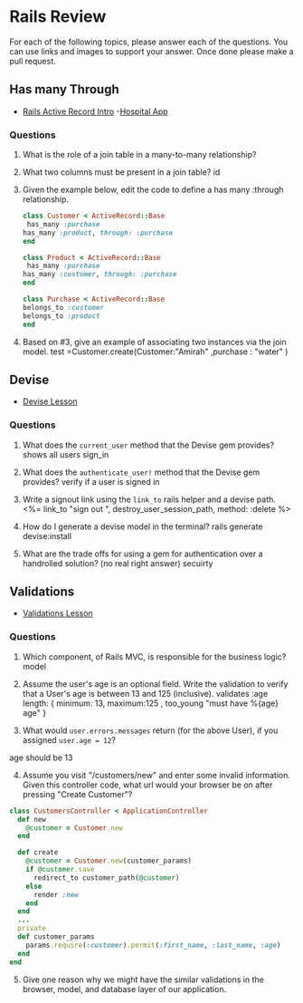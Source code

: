 # Rails Review

For each of the following topics, please answer each of the questions. You can use links and images to support your answer. Once done please make a pull request.

## Has many Through

- [Rails Active Record Intro](https://github.com/sei-entropy/lesson-w11d02-rails-active-record#active-record-associations)
-[Hospital App](https://github.com/sei-entropy/hw-w11d02-rails-hospital)

### Questions

1. What is the role of a join table in a many-to-many relationship?


2. What two columns must be present in a join table?
 id 


3. Given the example below, edit the code to define a has many :through relationship.

    ```ruby
    class Customer < ActiveRecord::Base
     has_many :purchase
    has_many :product, through: :purchase
    end

    class Product < ActiveRecord::Base
     has_many :purchase
    has_many :customer, through: :purchase
    end

    class Purchase < ActiveRecord::Base
   belongs_to :customer
    belongs_to :product
    end
    ```


4. Based on #3, give an example of associating two instances via the join model.
test =Customer.create(Customer:"Amirah" ,purchase : "water" )


## Devise

- [Devise Lesson](https://github.com/sei-entropy/lesson-w11d03-rails-devise)

### Questions

1. What does the `current_user` method that the Devise gem provides?
shows all users sign_in


2. What does the `authenticate_user!` method that the Devise gem provides?
verify if a user is signed in


3. Write a signout link using the `link_to` rails helper and a devise path.
<%= link_to "sign out ", destroy_user_session_path, method: :delete %>


4. How do I generate a devise model in the terminal?
rails generate devise:install



5. What are the trade offs for using a gem for authentication over a handrolled solution? (no real right answer)
secuirty


## Validations

- [Validations Lesson](https://github.com/sei-entropy/lesson-w11d03-rails-model-validations)

### Questions

1. Which component, of Rails MVC, is responsible for the business logic?
model


2. Assume the user's age is an optional field.  Write the validation to verify that a User's age is between 13 and 125 (inclusive).
validates :age length: { minimum: 13, maximum:125 , too_young "must have %{age} age" }


3. What would `user.errors.messages` return (for the above User), if you assigned `user.age = 12`?

 age should be 13


4. Assume you visit "/customers/new" and enter some invalid information.  Given this controller code, what url would your browser be on after pressing "Create Customer"?



``` ruby
class CustomersController < ApplicationController
  def new
    @customer = Customer.new
  end

  def create
    @customer = Customer.new(customer_params)
    if @customer.save
      redirect_to customer_path(@customer)
    else
      render :new
    end
  end
  ...
  private
  def customer_params
    params.require(:customer).permit(:first_name, :last_name, :age)
  end
end
```


5. Give one reason why we might have the similar validations in the browser, model, and database layer of our application.


